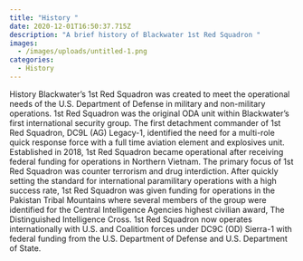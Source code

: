 ```yaml
---
title: "History "
date: 2020-12-01T16:50:37.715Z
description: "A brief history of Blackwater 1st Red Squadron "
images:
  - /images/uploads/untitled-1.png
categories:
  - History
---
```

<!--StartFragment-->

History Blackwater’s 1st Red Squadron was created to meet the operational needs of the U.S. Department of Defense in military and non-military operations. 1st Red Squadron was the original ODA unit within Blackwater’s first international security group. The first detachment commander of 1st Red Squadron, DC9L (AG) Legacy-1, identified the need for a multi-role quick response force with a full time aviation element and explosives unit. Established in 2018, 1st Red Squadron became operational after receiving federal funding for operations in Northern Vietnam. The primary focus of 1st Red Squadron was counter terrorism and drug interdiction. After quickly setting the standard for international paramilitary operations with a high success rate, 1st Red Squadron was given funding for operations in the Pakistan Tribal Mountains where several members of the group were identified for the Central Intelligence Agencies highest civilian award, The Distinguished Intelligence Cross. 1st Red Squadron now operates internationally with U.S. and Coalition forces under DC9C (OD) Sierra-1 with federal funding from the U.S. Department of Defense and U.S. Department of State. 

<!--EndFragment-->